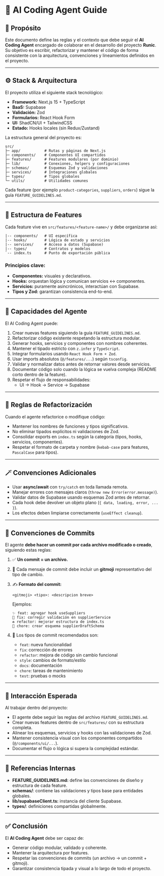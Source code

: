 # 🤖 AI Coding Agent Guide

## 🧠 Propósito

Este documento define las reglas y el contexto que debe seguir el **AI Coding Agent** encargado de colaborar en el desarrollo del proyecto **Runic**.  
Su objetivo es escribir, refactorizar y mantener el código de forma consistente con la arquitectura, convenciones y lineamientos definidos en el proyecto.

---

## ⚙️ Stack & Arquitectura

El proyecto utiliza el siguiente stack tecnológico:

- **Framework:** Next.js 15 + TypeScript  
- **BaaS:** Supabase  
- **Validación:** Zod  
- **Formularios:** React Hook Form  
- **UI:** ShadCN/UI + TailwindCSS  
- **Estado:** Hooks locales (sin Redux/Zustand)  

La estructura general del proyecto es:

```
src/
├─ app/           # Rutas y páginas de Next.js
├─ components/    # Componentes UI compartidos
├─ features/      # Features modulares (por dominio)
├─ lib/           # Conexiones, helpers y configuraciones
├─ schemas/       # Esquemas Zod y validaciones
├─ services/      # Integraciones globales
├─ types/         # Tipos globales
└─ utils/         # Utilidades comunes
```

Cada feature (por ejemplo `product-categories`, `suppliers`, `orders`) sigue la guía `FEATURE_GUIDELINES.md`.

---

## 🧩 Estructura de Features

Cada feature vive en `src/features/<feature-name>/` y debe organizarse así:

```
|-- components/   # UI específica
|-- hooks/        # Lógica de estado y servicios
|-- services/     # Acceso a datos (Supabase)
|-- types/        # Contratos y modelos
`-- index.ts      # Punto de exportación pública
```

### Principios clave:
- **Componentes:** visuales y declarativos.  
- **Hooks:** orquestan lógica y comunican servicios ↔ componentes.  
- **Servicios:** puramente asincrónicos, interactúan con Supabase.  
- **Tipos y Zod:** garantizan consistencia end-to-end.  

---

## 🔧 Capacidades del Agente

El AI Coding Agent puede:

1. Crear nuevas features siguiendo la guía `FEATURE_GUIDELINES.md`.
2. Refactorizar código existente respetando la estructura modular.
3. Generar hooks, servicios y componentes con nombres coherentes.
4. Mantener el tipado estricto con `z.infer` y `TypeScript`.
5. Integrar formularios usando `React Hook Form + Zod`.
6. Usar imports absolutos (`@/features/...`) según `tsconfig`.
7. Validar y normalizar datos antes de retornar valores desde servicios.
8. Documentar código solo cuando la lógica se vuelva compleja (README corto dentro de la feature).
9. Respetar el flujo de responsabilidades:
   - UI → Hook → Service → Supabase

---

## 🧱 Reglas de Refactorización

Cuando el agente refactorice o modifique código:
- Mantener los nombres de funciones y tipos significativos.
- No eliminar tipados explícitos ni validaciones de Zod.
- Consolidar exports en `index.ts` según la categoría (tipos, hooks, servicios, componentes).
- Respetar el formato de carpeta y nombre (`kebab-case` para features, `PascalCase` para tipos).

---

## 🪄 Convenciones Adicionales

- Usar **async/await** con `try/catch` en toda llamada remota.  
- Manejar errores con mensajes claros (`throw new Error(error.message)`).
- Validar datos de Supabase usando esquemas Zod antes de retornar.  
- Cada hook debe devolver un objeto plano (`{ data, loading, error, ... }`).  
- Los efectos deben limpiarse correctamente (`useEffect cleanup`).  

---

## 💾 Convenciones de Commits

El agente **debe hacer un commit por cada archivo modificado o creado**, siguiendo estas reglas:

1. ✅ **Un commit = un archivo.**
2. 🧩 Cada mensaje de commit debe incluir un **gitmoji** representativo del tipo de cambio.
3. ✍️ **Formato del commit:**

   ```
   <gitmoji> <tipo>: <descripcion breve>
   ```

   Ejemplos:
   ```
   ✨ feat: agregar hook useSuppliers
   🐛 fix: corregir validación en supplierService
   ♻️ refactor: mejorar estructura de index.ts
   🧱 chore: crear esquema supplierDraftSchema
   ```

4. 📘 Los tipos de commit recomendados son:
   - `feat`: nueva funcionalidad
   - `fix`: corrección de errores
   - `refactor`: mejora de código sin cambio funcional
   - `style`: cambios de formato/estilo
   - `docs`: documentación
   - `chore`: tareas de mantenimiento
   - `test`: pruebas o mocks

---

## 🧭 Interacción Esperada

Al trabajar dentro del proyecto:
- El agente debe seguir las reglas del archivo `FEATURE_GUIDELINES.md`.
- Crear nuevas features dentro de `src/features/` con su estructura completa.
- Alinear los esquemas, servicios y hooks con las validaciones de Zod.  
- Mantener consistencia visual con los componentes compartidos (`@/components/ui/...`).
- Documentar el flujo o lógica si supera la complejidad estándar.

---

## 📘 Referencias Internas

- **FEATURE_GUIDELINES.md:** define las convenciones de diseño y estructura de cada feature.  
- **schemas/**: contiene las validaciones y tipos base para entidades globales.  
- **lib/supabaseClient.ts:** instancia del cliente Supabase.  
- **types/**: definiciones compartidas globalmente.  

---

## ✅ Conclusión

El **AI Coding Agent** debe ser capaz de:
- Generar código modular, validado y coherente.
- Mantener la arquitectura por features.
- Respetar las convenciones de commits (un archivo → un commit + gitmoji).
- Garantizar consistencia tipada y visual a lo largo de todo el proyecto.
